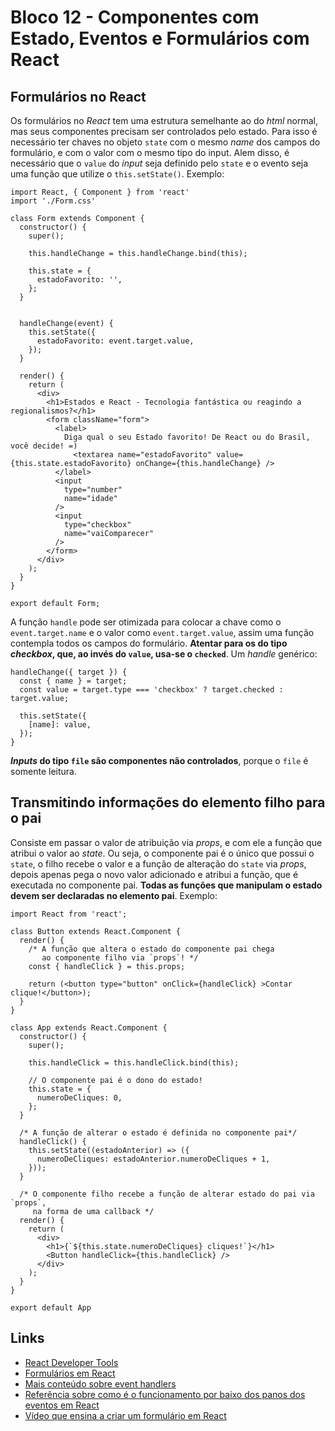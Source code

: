 # Bloco 12 - Componentes com Estado, Eventos e Formulários com React

## Formulários no React

Os formulários no *React* tem uma estrutura semelhante ao do *html* normal, mas seus componentes precisam ser controlados pelo estado. Para isso é necessário ter chaves no objeto `state` com o mesmo *name* dos campos do formulário, e com o valor com o mesmo tipo do input. Alem disso, é necessário que o `value` do *input* seja definido pelo `state` e o evento seja uma função que utilize o `this.setState()`. Exemplo:

```
import React, { Component } from 'react'
import './Form.css'

class Form extends Component {
  constructor() {
    super();

    this.handleChange = this.handleChange.bind(this);

    this.state = {
      estadoFavorito: '',
    };
  }


  handleChange(event) {
    this.setState({
      estadoFavorito: event.target.value,
    });
  }

  render() {
    return (
      <div>
        <h1>Estados e React - Tecnologia fantástica ou reagindo a regionalismos?</h1>
        <form className="form">
          <label>
            Diga qual o seu Estado favorito! De React ou do Brasil, você decide! =)
              <textarea name="estadoFavorito" value={this.state.estadoFavorito} onChange={this.handleChange} />
          </label>
          <input
            type="number"
            name="idade"
          />
          <input
            type="checkbox"
            name="vaiComparecer"
          />
        </form>
      </div>
    );
  }
}

export default Form;
```

A função `handle` pode ser otimizada para colocar a chave como o `event.target.name` e o valor como `event.target.value`, assim uma função contempla todos os campos do formulário. **Atentar para os do tipo *checkbox*, que, ao invés do `value`, usa-se o `checked`**. Um *handle* genérico:

```
handleChange({ target }) {
  const { name } = target;
  const value = target.type === 'checkbox' ? target.checked : target.value;

  this.setState({
    [name]: value,
  });
}
```

***Inputs* do tipo `file` são componentes não controlados**, porque o `file` é somente leitura.

## Transmitindo informações do elemento filho para o pai

Consiste em passar o valor de atribuição via *props*, e com ele a função que atribui o valor ao *state*.
Ou seja, o componente pai é o único que possui o `state`, o filho recebe o valor e a função de alteração do `state` via *props*, depois apenas pega o novo valor adicionado e atribui a função, que é executada no componente pai.
**Todas as funções que manipulam o estado devem ser declaradas no elemento pai**. Exemplo:

```
import React from 'react';

class Button extends React.Component {
  render() {
    /* A função que altera o estado do componente pai chega
       ao componente filho via `props`! */
    const { handleClick } = this.props;

    return (<button type="button" onClick={handleClick} >Contar clique!</button>);
  }
}

class App extends React.Component {
  constructor() {
    super();

    this.handleClick = this.handleClick.bind(this);

    // O componente pai é o dono do estado!
    this.state = {
      numeroDeCliques: 0,
    };
  }

  /* A função de alterar o estado é definida no componente pai*/
  handleClick() {
    this.setState((estadoAnterior) => ({
      numeroDeCliques: estadoAnterior.numeroDeCliques + 1,
    }));
  }

  /* O componente filho recebe a função de alterar estado do pai via `props`,
     na forma de uma callback */
  render() {
    return (
      <div>
        <h1>{`${this.state.numeroDeCliques} cliques!`}</h1>
        <Button handleClick={this.handleClick} />
      </div>
    );
  }
}

export default App
```

## Links

- [React Developer Tools](https://chrome.google.com/webstore/detail/react-developer-tools/fmkadmapgofadopljbjfkapdkoienihi)
- [Formulários em React](https://pt-br.reactjs.org/docs/forms.html)
- [Mais conteúdo sobre event handlers](https://medium.com/javascript-in-plain-english/declaring-event-handlers-d63b17e170d9)
- [Referência sobre como é o funcionamento por baixo dos panos dos eventos em React](https://pt-br.reactjs.org/docs/events.html)
- [Vídeo que ensina a criar um formulário em React](https://www.youtube.com/watch?v=Nd69RXF41kA)